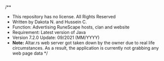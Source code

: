 /**
 * This repository has no license. All Rights Reserved
 * Written by Dakota N. and Hussein C.
 * Function: Advertising RuneScape hosts, clan and website
 * Requirement: Latest version of Java
 * Version 7.2.0 Update: 09/2021 (MM/YYYY)
 * __Note:__ Altar.rs web server got taken down by the owner due to real life circumstances. As a result, the application is currently not grabbing any web page data
 */
